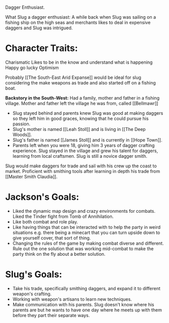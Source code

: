 Dagger Enthusiast. 

What Slug a dagger enthusiast:
A while back when Slug was sailing on a fishing ship on the high seas and merchants likes to deal in expensive daggers and Slug was intrigued. 
# Character Traits:
Charismatic
Likes to be in the know and understand what is happening
Happy go lucky
Optimism

Probably [[The South-East Arid Expanse]] would be ideal for slug considering the make weapons as trade and also started off on a fishing boat. 

**Backstory in the South-West:**
Had a family, mother and father in a fishing village.
Mother and father left the village he was from, called [[Bellmawr]]
- Slug stayed behind and parents knew Slug was good at making daggers so they left him in good graces, knowing that he could pursue his passion.
- Slug's mother is named [[Leah Stoll]] and is living in [[The Deep Woods]].
- Slug's father is named [[James Stoll]] and is currently in [[Hope Town]].
- Parents left when you were 18, giving him 3 years of dagger crafting experience.
Slug stayed in the village and grew his talent for daggers, learning from local craftsmen.
Slug is still a novice dagger smith. 

Slug would make daggers for trade and sail with his crew up the coast to market. 
Proficient with smithing tools after learning in depth his trade from [[Master Smith Claudia]]. 
# Jackson's Goals:
- Liked the dynamic map design and crazy environments for combats. Liked the Tinder fight from Tomb of Annihilation.
- Like both combat and role play.
- Like having things that can be interacted with to help the party in weird situations e.g. there being a minecart that you can turn upside down to give yourself cover, that sort of thing. 
- Changing the rules of the game by making combat diverse and different. Rule out the one solution that was working mid-combat to make the party think on the fly about a better solution.
# Slug's Goals:
- Take his trade, specifically smithing daggers, and expand it to different weapon's crafting. 
- Working with weapon's artisans to learn new techniques. 
- Make communication with his parents. Slug doesn't know where his parents are but he wants to have one day where he meets up with them before they part their separate ways. 